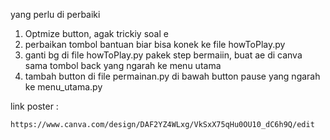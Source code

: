yang perlu di perbaiki 
1. Optmize button, agak trickiy soal e
2. perbaikan tombol bantuan biar bisa konek ke file howToPlay.py
3. ganti bg di file howToPlay.py pakek step bermaiin, buat ae di canva sama tombol back yang ngarah ke menu utama
4. tambah button di file permainan.py di bawah button pause yang ngarah ke menu_utama.py

link poster :
```
https://www.canva.com/design/DAF2YZ4WLxg/VkSxX75qHu0OU10_dC6h9Q/edit
```
